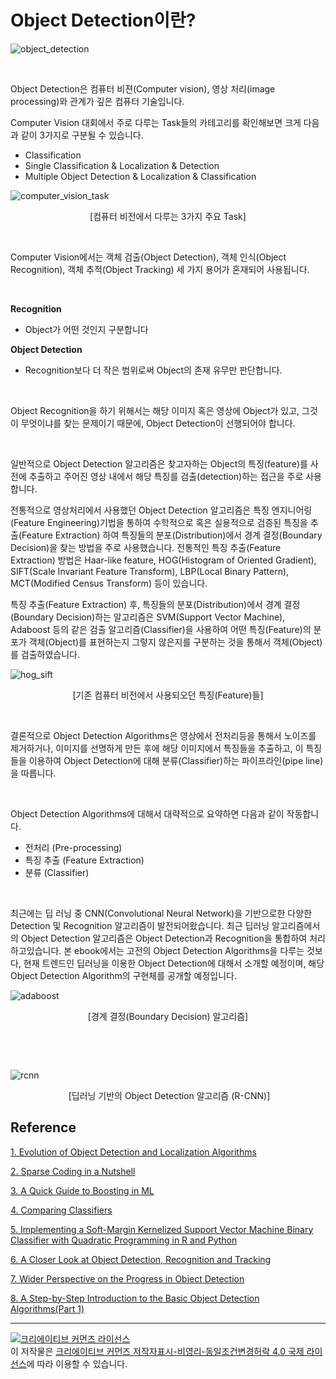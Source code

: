 # Object Detection이란?

![object_detection](https://user-images.githubusercontent.com/13328380/49785835-250e0480-fd65-11e8-87b9-fd74459ade47.jpg)

​    



Object Detection은 컴퓨터 비젼(Computer vision), 영상 처리(image processing)와 관계가 깊은 컴퓨터 기술입니다.



Computer Vision 대회에서 주로 다루는 Task들의 카테고리를 확인해보면 크게 다음과 같이 3가지로 구분될 수 있습니다.

- Classification
- Single Classification & Localization & Detection
- Multiple Object Detection & Localization & Classification

![computer_vision_task](https://user-images.githubusercontent.com/13328380/49785251-48d04b00-fd63-11e8-94ee-f9d9d9f30fe9.png)


<center>
	[컴퓨터 비전에서 다루는 3가지 주요 Task]    
</center>

​     

Computer Vision에서는 객체 검출(Object Detection), 객체 인식(Object Recognition), 객체 추적(Object Tracking) 세 가지 용어가 혼재되어 사용됩니다. 

​    

**Recognition**

- Object가 어떤 것인지 구분합니다 

**Object Detection**

- Recognition보다 더 작은 범위로써 Object의 존재 유무만 판단합니다. 

​    

Object Recognition을 하기 위해서는 해당 이미지 혹은 영상에 Object가 있고, 그것이 무엇이냐를 찾는 문제이기 때문에, Object Detection이 선행되어야 합니다.

​    

일반적으로 Object Detection 알고리즘은 찾고자하는 Object의 특징(feature)를 사전에 추출하고 주어진 영상 내에서 해당 특징를 검출(detection)하는 접근을 주로 사용합니다.

전통적으로 영상처리에서 사용했던 Object Detection 알고리즘은 특징 엔지니어링(Feature Engineering)기법을 통하여 수학적으로 혹은 실용적으로 검증된 특징을 추출(Feature Extraction) 하여 특징들의 분포(Distribution)에서 경계 결정(Boundary Decision)을 찾는 방법을 주로 사용했습니다. 전통적인 특징 추출(Feature Extraction) 방법은 Haar-like feature, HOG(Histogram of Oriented Gradient), SIFT(Scale Invariant Feature Transform), LBP(Local Binary Pattern), MCT(Modified Census Transform) 등이 있습니다. 

특징 추출(Feature Extraction) 후, 특징들의 분포(Distribution)에서 경계 결정(Boundary Decision)하는 알고리즘은  SVM(Support Vector Machine), Adaboost 등의 같은 검출 알고리즘(Classifier)을 사용하여 어떤 특징(Feature)의 분포가 객체(Object)를 표현하는지 그렇지 않은지를 구분하는 것을 통해서 객체(Object)를 검출하였습니다.



![hog_sift](https://user-images.githubusercontent.com/13328380/49786073-de6cda00-fd65-11e8-94e2-ba9eea3cdad3.png)

<center>
	[기존 컴퓨터 비전에서 사용되오던 특징(Feature)들]    
</center>

​        

결론적으로 Object Detection Algorithms은 영상에서 전처리등을 통해서 노이즈를 제거하거나, 이미지를 선명하게 만든 후에 해당 이미지에서 특징들을 추출하고, 이 특징들을 이용하여 Object Detection에 대해 분류(Classifier)하는 파이프라인(pipe line)을 따릅니다.

​    

Object Detection Algorithms에 대해서 대략적으로 요약하면 다음과 같이 작동합니다.

- 전처리 (Pre-processing)
- 특징 추출 (Feature Extraction)
- 분류 (Classifier)

​     

최근에는 딥 러닝 중 CNN(Convolutional Neural Network)을 기반으로한 다양한 Detection 및 Recognition 알고리즘이 발전되어왔습니다. 최근 딥러닝 알고리즘에서의 Object Detection 알고리즘은 Object Detection과 Recognition을 통합하여 처리하고있습니다. 본 ebook에서는 고전의 Object Detection Algorithms을 다루는 것보다, 현재 트렌드인 딥러닝을 이용한 Object Detection에 대해서 소개할 예정이며, 해당 Object Detection Algorithm의 구현체를 공개할 예정입니다.



![adaboost](https://user-images.githubusercontent.com/13328380/49786282-99957300-fd66-11e8-8b3d-cf87b81e59b2.png)

<center>
	[경계 결정(Boundary Decision) 알고리즘]    
</center>

​    

​    



​![rcnn](https://user-images.githubusercontent.com/13328380/49786581-aa92b400-fd67-11e8-9b74-374ecc6f9740.png)    <center>

​	[딥러닝 기반의 Object Detection 알고리즘 (R-CNN)]    
</center>


## Reference

[1. Evolution of Object Detection and Localization Algorithms](https://towardsdatascience.com/evolution-of-object-detection-and-localization-algorithms-e241021d8bad)

[2. Sparse Coding in a Nutshell](https://computervisionblog.wordpress.com/2014/05/24/sparse-coding-in-a-nutshell/)

[3. A Quick Guide to Boosting in ML](https://medium.com/greyatom/a-quick-guide-to-boosting-in-ml-acf7c1585cb5)

[4. Comparing Classifiers](https://martin-thoma.com/comparing-classifiers/)

[5. Implementing a Soft-Margin Kernelized Support Vector Machine Binary Classifier with Quadratic Programming in R and Python](https://www.datasciencecentral.com/profiles/blogs/implementing-a-soft-margin-kernelized-support-vector-machine)

[6. A Closer Look at Object Detection, Recognition and Tracking](https://software.intel.com/en-us/articles/a-closer-look-at-object-detection-recognition-and-tracking)

[7. Wider Perspective on the Progress in Object Detection](https://techburst.io/wider-perspective-on-the-progress-in-object-detection-aac42dc98083)

[8. A Step-by-Step Introduction to the Basic Object Detection Algorithms(Part 1)](https://techburst.io/wider-perspective-on-the-progress-in-object-detection-aac42dc98083)


----

<a rel="license" href="http://creativecommons.org/licenses/by-nc-sa/4.0/"><img alt="크리에이티브 커먼즈 라이선스" style="border-width:0" src="https://i.creativecommons.org/l/by-nc-sa/4.0/88x31.png" /></a><br />이 저작물은 <a rel="license" href="http://creativecommons.org/licenses/by-nc-sa/4.0/">크리에이티브 커먼즈 저작자표시-비영리-동일조건변경허락 4.0 국제 라이선스</a>에 따라 이용할 수 있습니다.

